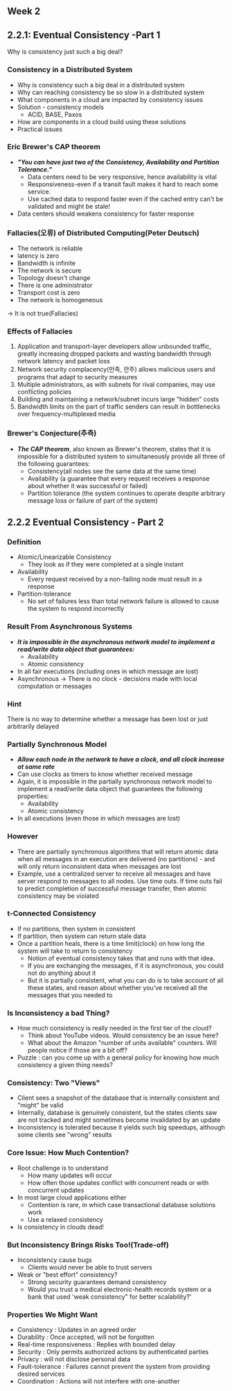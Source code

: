 ## Week 2

## 2.2.1: Eventual Consistency -Part 1

Why is consistency just such a big deal?

### Consistency in a Distributed System

- Why is consistency such a big deal in a distributed system
- Why can reaching consistency be so slow in a distributed system
- What components in a cloud are impacted by consistency issues
- Solution - consistency models
  - ACID, BASE, Paxos
- How are components in a cloud build using these solutions
- Practical issues

### Eric Brewer's CAP theorem

- ***"You can have just two of the Consistency, Availability and Partition Tolerance."***
  - Data centers need to be very responsive, hence availability is vital
  - Responsiveness-even if a transit fault makes it hard to reach some service.
  - Use cached data to respond faster even if the cached entry can't be validated and might be stale!
- Data centers should weakens consistency for faster response

### Fallacies(오류) of Distributed Computing(Peter Deutsch)

- The network is reliable
- latency is zero
- Bandwidth is infinite
- The network is secure
- Topology doesn't change
- There is one administrator
- Transport cost is zero
- The network is homogeneous

-> It is not true(Fallacies)

### Effects of Fallacies

1. Application and transport-layer developers allow unbounded traffic, greatly increasing dropped packets and wasting bandwidth through network latency and packet loss
2. Network security complacency(만족, 안주) allows malicious users and programs that adapt to security measures
3. Multiple administrators, as with subnets for rival companies, may use conflicting policies
4. Building and maintaining a network/subnet incurs large "hidden" costs
5. Bandwidth limits on the part of traffic senders can result in bottlenecks over frequency-multiplexed media

### Brewer's Conjecture(추측)

- ***The CAP theorem***, also known as Brewer's theorem, states that it is impossible for a distributed system to simultaneously provide all three of the following guarantees:
  - Consistency(all nodes see the same data at the same time)
  - Availability (a guarantee that every request receives a response about whether it was successful or failed)
  - Partition tolerance (the system continues to operate despite arbitrary message loss or failure of part of the system)

## 2.2.2 Eventual Consistency - Part 2

### Definition

- Atomic/Linearizable Consistency
  - They look as if they were completed at a single instant
- Availability 
  - Every request received by a non-failing node must result in a response
- Partition-tolerance
  - No set of failures less than total network failure is allowed to cause the system to respond incorrectly

### Result From Asynchronous Systems

- ***It is impossible in the asynchronous network model to implement a read/write data object that guarantees:***
  - Availability
  - Atomic consistency
- In all fair executions (including ones in which message are lost)
- Asynchronous -> There is no clock - decisions made with local computation or messages

### Hint

There is no way to determine whether a message has been lost or just arbitrarily delayed

### Partially Synchronous Model

- ***Allow each node in the network to have a clock, and all clock increase at same rate***
- Can use clocks as timers to know whether received message
- Again, it is impossible in the partially synchronous network model to implement a read/write data object that guarantees the following properties:
  - Availability
  - Atomic consistency
- In all executions (even those in which messages are lost)

### However

- There are partially synchronous algorithms that will return atomic data when all messages in an execution are delivered (no partitions) - and will only return inconsistent data when messages are lost
- Example, use a centralized server to receive all messages and have server respond to messages to all nodes. Use time outs. If time outs fail to predict completion of successful message transfer, then atomic consistency may be violated

### t-Connected Consistency

- If no partitions, then system in consistent
- If partition, then system can return stale data
- Once a partition heals, there is a time limit(clock) on how long the system will take to return to consistency
  - Notion of eventual consistency takes that and runs with that idea.
  - If you are exchanging the messages, if it is asynchronous, you could not do anything about it
  - But it is partially consistent, what you can do is to take account of all these states, and reason about whether you've received all the messages that you needed to

### Is Inconsistency a bad Thing?

- How much consistency is really needed in the first tier of the cloud?
  - Think about YouTube videos. Would consistency be an issue here?
  - What about the Amazon "number of units available" counters. Will people notice if those are a bit off?
- Puzzle : can you come up with a general policy for knowing how much consistency a given thing needs?

### Consistency: Two "Views"

- Client sees a snapshot of the database that is internally consistent and "might" be valid
- Internally, database is genuinely consistent, but the states clients saw are not tracked and might sometimes become invalidated by an update
- Inconsistency is tolerated because it yields such big speedups, although some clients see "wrong" results

### Core Issue: How Much Contention?

- Root challenge is to understand
  - How many updates will occur
  - How often those updates conflict with concurrent reads or with concurrent updates
- In most large cloud applications either
  - Contention is rare, in which case transactional database solutions work
  - Use a relaxed consistency
- Is consistency in clouds dead!

### But Inconsistency Brings Risks Too!(Trade-off)

- Inconsistency cause bugs
  - Clients would never be able to trust servers
- Weak or "best effort" consistency?
  - Strong security guarantees demand consistency
  - Would you trust a medical electronic-health records system or a bank that used 'weak consistency" for better scalability?'

### Properties We Might Want

- Consistency : Updates in an agreed order
- Durability : Once accepted, will not be forgotten
- Real-time responsiveness : Replies with bounded delay
- Security : Only permits authorized actions by authenticated parties
- Privacy : will not disclose personal data
- Fault-tolerance : Failures cannot prevent the system from providing desired services
- Coordination : Actions will not interfere with one-another